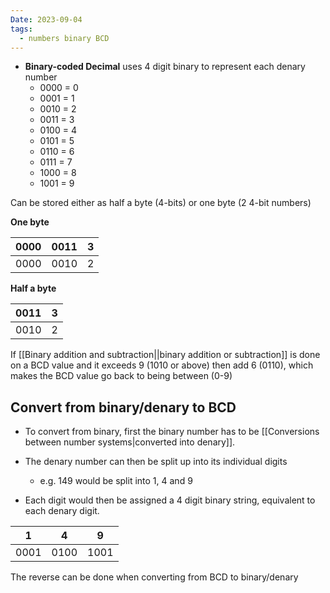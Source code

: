 ```yaml
---
Date: 2023-09-04
tags:
  - numbers binary BCD
---
```


- **Binary-coded Decimal** uses 4 digit binary to represent each denary number
	- 0000 = 0
	- 0001 = 1
	- 0010 = 2
	- 0011 = 3
	- 0100 = 4
	- 0101 = 5
	- 0110 = 6
	- 0111 = 7
	- 1000 = 8
	- 1001 = 9

Can be stored either as half a byte (4-bits) or one byte (2 4-bit numbers)

**One byte**

|0000|0011|3|
|-|-|-|
|0000|0010|2|

**Half a byte**

|0011|3|
|-|-|
|0010|2|

If [[Binary addition and subtraction||binary addition or subtraction]] is done on a BCD value and it exceeds 9 (1010 or above) then add 6 (0110), which makes the BCD value go back to being between (0-9)

## Convert from binary/denary to BCD 

- To convert from binary, first the binary number has to be [[Conversions between number systems|converted into denary]]. 

- The denary number can then be split up into its individual digits
	- e.g. 149 would be split into 1, 4 and 9
- Each digit would then be assigned a 4 digit binary string, equivalent to each denary digit. 

| 1    | 4    | 9    |
| ---- | ---- | ---- |
| 0001 | 0100 | 1001 |

The reverse can be done when converting from BCD to binary/denary
